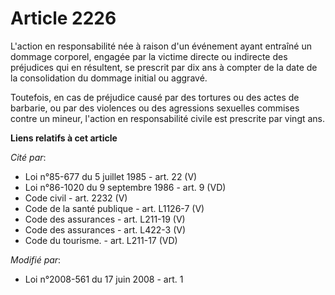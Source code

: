 # Article 2226

L'action en responsabilité née à raison d'un événement ayant entraîné un dommage corporel, engagée par la victime directe ou
indirecte des préjudices qui en résultent, se prescrit par dix ans à compter de la date de la consolidation du dommage
initial ou aggravé.

Toutefois, en cas de préjudice causé par des tortures ou des actes de barbarie, ou par des violences ou des agressions
sexuelles commises contre un mineur, l'action en responsabilité civile est prescrite par vingt ans.

**Liens relatifs à cet article**

_Cité par_:

  - Loi n°85-677 du 5 juillet 1985 - art. 22 (V)
  - Loi n°86-1020 du 9 septembre 1986 - art. 9 (VD)
  - Code civil - art. 2232 (V)
  - Code de la santé publique - art. L1126-7 (V)
  - Code des assurances - art. L211-19 (V)
  - Code des assurances - art. L422-3 (V)
  - Code du tourisme. - art. L211-17 (VD)

_Modifié par_:

  - Loi n°2008-561 du 17 juin 2008 - art. 1
